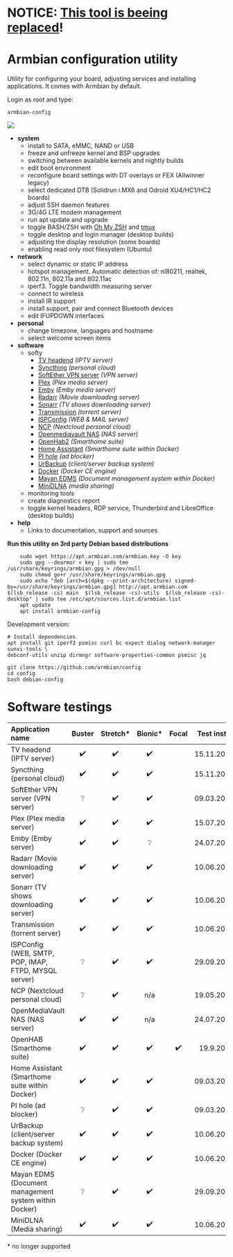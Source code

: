 # NOTICE: [This tool is beeing replaced](https://github.com/armbian/configng)!

# Armbian configuration utility

Utility for configuring your board, adjusting services and installing applications.
It comes with Armbian by default.

Login as root and type:

	armbian-config

![](images/animated.gif)

- **system**
	- install to SATA, eMMC, NAND or USB
	- freeze and unfreeze kernel and BSP upgrades
	- switching between available kernels and nightly builds
	- edit boot environment
	- reconfigure board settings with DT overlays or FEX (Allwinner legacy)
	- select dedicated DTB (Solidrun i.MX6 and Odroid XU4/HC1/HC2 boards)
	- adjust SSH daemon features
	- 3G/4G LTE modem management
	- run apt update and upgrade
	- toggle BASH/ZSH with [Oh My ZSH](https://ohmyz.sh/) and [tmux](https://en.wikipedia.org/wiki/Tmux)
	- toggle desktop and login manager (desktop builds)
	- adjusting the display resolution (some boards)
	- enabling read only root filesystem (Ubuntu)
- **network**
	- select dynamic or static IP address
	- hotspot management. Automatic detection of: nl80211, realtek, 802.11n, 802.11a and 802.11ac
	- iperf3. Toggle bandwidth measuring server
	- connect to wireless
	- install IR support
	- install support, pair and connect Bluetooth devices
	- edit IFUPDOWN interfaces
- **personal**
	- change timezone, languages and hostname
	- select welcome screen items
- **software**
	- softy
		- [TV headend](https://tvheadend.org/) *(IPTV server)*
		- [Syncthing](https://syncthing.net/) *(personal cloud)*
		- [SoftEther VPN server](https://www.softether.org/) *(VPN server)*
		- [Plex](https://www.plex.tv/) *(Plex media server)*
		- [Emby](https://emby.media/) *(Emby media server)*
		- [Radarr](https://radarr.video/) *(Movie downloading server)*
		- [Sonarr](https://sonarr.tv/) *(TV shows downloading server)*
		- [Transmission](https://transmissionbt.com/) *(torrent server)*
		- [ISPConfig](https://www.ispconfig.org/) *(WEB & MAIL server)*
		- [NCP](https://nextcloudpi.com) *(Nextcloud personal cloud)*
		- [Openmediavault NAS](http://www.openmediavault.org/) *(NAS server)*
		- [OpenHab2](https://www.openhab.org) *(Smarthome suite)*
		- [Home Assistant](https://www.home-assistant.io/hassio/) *(Smarthome suite within Docker)*
		- [PI hole](https://pi-hole.net) *(ad blocker)*
		- [UrBackup](https://www.urbackup.org/) *(client/server backup system)*
		- [Docker](https://www.docker.com) *(Docker CE engine)*
		- [Mayan EDMS](https://www.mayan-edms.com/) *(Document management system within Docker)*
		- [MiniDLNA](http://minidlna.sourceforge.net/) *(media sharing)*
	- monitoring tools
	- create diagnostics report
	- toggle kernel headers, RDP service, Thunderbird and LibreOffice (desktop builds)
- **help**
	- Links to documentation, support and sources

**Run this utility on 3rd party Debian based distributions**

        sudo wget https://apt.armbian.com/armbian.key -O key
        sudo gpg --dearmor < key | sudo tee /usr/share/keyrings/armbian.gpg > /dev/null
        sudo chmod go+r /usr/share/keyrings/armbian.gpg
        sudo echo "deb [arch=$(dpkg --print-architecture) signed-by=/usr/share/keyrings/armbian.gpg] http://apt.armbian.com $(lsb_release -cs) main  $(lsb_release -cs)-utils  $(lsb_release -cs)-desktop" | sudo tee /etc/apt/sources.list.d/armbian.list
        apt update
        apt install armbian-config

Development version:

	# Install dependencies
	apt install git iperf3 psmisc curl bc expect dialog network-manager sunxi-tools \
	debconf-utils unzip dirmngr software-properties-common psmisc jq

	git clone https://github.com/armbian/config
	cd config
	bash debian-config

# Software testings

|Application name|Buster|Stretch*|Bionic*|Focal|Test install|
|:--|:--:|:--:|:--:|:--:|--:|
|TV headend (IPTV server)|:heavy_check_mark:|:heavy_check_mark:|:heavy_check_mark:||15.11.2020|
|Syncthing (personal cloud)|:heavy_check_mark:|:heavy_check_mark:|:heavy_check_mark:||15.11.2020|
|SoftEther VPN server (VPN server)|:grey_question:|:heavy_check_mark:|:heavy_check_mark:||09.03.2019|
|Plex (Plex media server)|:heavy_check_mark:|:heavy_check_mark:|:heavy_check_mark:||15.07.2019|
|Emby (Emby server)|:heavy_check_mark:|:heavy_check_mark:|:grey_question:||24.07.2019|
|Radarr (Movie downloading server)|:heavy_check_mark:|:heavy_check_mark:|:heavy_check_mark:||10.06.2019|
|Sonarr (TV shows downloading server)|:heavy_check_mark:|:heavy_check_mark:|:heavy_check_mark:||10.06.2019|
|Transmission (torrent server)|:heavy_check_mark:|:heavy_check_mark:|:heavy_check_mark:||10.06.2019|
|ISPConfig (WEB, SMTP, POP, IMAP, FTPD, MYSQL server)|:grey_question:|:heavy_check_mark:|:heavy_check_mark:||29.09.2018|
|NCP (Nextcloud personal cloud)|:grey_question:|:heavy_check_mark:|n/a||19.05.2019|
|OpenMediaVault NAS (NAS server)|:heavy_check_mark:|:heavy_check_mark:|n/a||24.07.2019|
|OpenHAB (Smarthome suite)|:heavy_check_mark:|:heavy_check_mark:|:heavy_check_mark:|:heavy_check_mark:|19.9.2021|
|Home Assistant (Smarthome suite within Docker)|:heavy_check_mark:|:heavy_check_mark:|:heavy_check_mark:||09.03.2019|
|PI hole (ad blocker)|:grey_question:|:heavy_check_mark:|:heavy_check_mark:||09.03.2019|
|UrBackup (client/server backup system)|:heavy_check_mark:|:heavy_check_mark:|:heavy_check_mark:||10.06.2019|
|Docker (Docker CE engine)|:heavy_check_mark:|:heavy_check_mark:|:heavy_check_mark:||10.06.2019|
|Mayan EDMS (Document management system within Docker)|:grey_question:|:heavy_check_mark:|:heavy_check_mark:||29.09.2018|
|MiniDLNA (Media sharing)|:heavy_check_mark:|:heavy_check_mark:|:heavy_check_mark:||10.06.2019|

\* no longer supported
